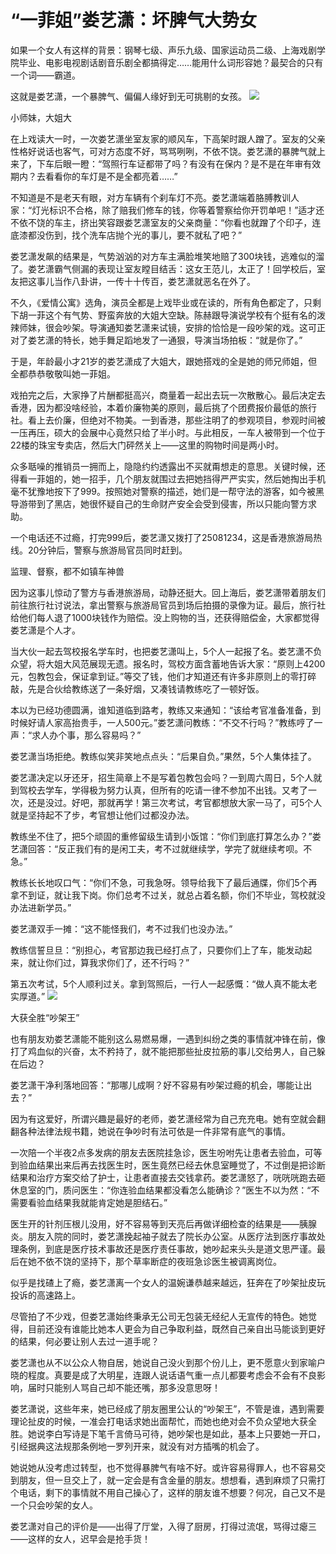 # “一菲姐”娄艺潇：坏脾气大势女

如果一个女人有这样的背景：钢琴七级、声乐九级、国家运动员二级、上海戏剧学院毕业、电影电视剧话剧音乐剧全都搞得定……能用什么词形容她？最契合的只有一个词——霸道。 

这就是娄艺潇，一个暴脾气、偏偏人缘好到无可挑剔的女孩。 ![](http://www.yilinzazhi.com/images/yili/yili201408/yili20140835-1-l.jpg)

小师妹，大姐大 

在上戏读大一时，一次娄艺潇坐室友家的顺风车，下高架时跟人蹭了。室友的父亲性格好说话也客气，可对方态度不好，骂骂咧咧，不依不饶。娄艺潇的暴脾气就上来了，下车后眼一瞪：“驾照行车证都带了吗？有没有在保内？是不是在年审有效期内？去看看你的车灯是不是全都亮着……” 

不知道是不是老天有眼，对方车辆有个刹车灯不亮。娄艺潇端着胳膊教训人家：“灯光标识不合格，除了赔我们修车的钱，你等着警察给你开罚单吧！”适才还不依不饶的车主，挤出笑容跟娄艺潇室友的父亲商量：“你看也就蹭了个印子，连底漆都没伤到，找个洗车店抛个光的事儿，要不就私了吧？” 

娄艺潇发飙的结果是，气势汹汹的对方车主满脸堆笑地赔了300块钱，逃难似的溜了。娄艺潇霸气侧漏的表现让室友瞠目结舌：这女王范儿，太正了！回学校后，室友把这事儿当作八卦讲，一传十十传百，娄艺潇就恶名在外了。 

不久，《爱情公寓》选角，演员全都是上戏毕业或在读的，所有角色都定了，只剩下胡一菲这个有气势、野蛮奔放的大姐大空缺。陈赫跟导演说学校有个挺有名的泼辣师妹，很会吵架。导演通知娄艺潇来试镜，安排的恰恰是一段吵架的戏。这可正对了娄艺潇的特长，她手舞足蹈地发了一通狠，导演当场拍板：“就是你了。” 

于是，年龄最小才21岁的娄艺潇成了大姐大，跟她搭戏的全是她的师兄师姐，但全都恭恭敬敬叫她一菲姐。 

戏拍完之后，大家挣了片酬都挺高兴，商量着一起出去玩一次散散心。最后决定去香港，因为都没啥经验，本着价廉物美的原则，最后挑了个团费报价最低的旅行社。看上去价廉，但绝对不物美。一到香港，那些注明了的参观项目，参观时间被一压再压，硕大的会展中心竟然只给了半小时。与此相反，一车人被带到一个位于22楼的珠宝专卖店，然后大门砰然关上——这里的购物时间是两小时。 

众多聒噪的推销员一拥而上，隐隐约约透露出不买就甭想走的意思。关键时候，还得看一菲姐的，她一招手，几个朋友就围过去把她挡得严严实实，然后她掏出手机毫不犹豫地按下了999。按照她对警察的描述，她们是一帮守法的游客，如今被黑导游带到了黑店，她很怀疑自己的生命财产安全会受到侵害，所以只能向警方求助。 

一个电话还不过瘾，打完999后，娄艺潇又拨打了25081234，这是香港旅游局热线。20分钟后，警察与旅游局官员同时赶到。 

监理、督察，都不如镇车神兽 

因为这事儿惊动了警方与香港旅游局，动静还挺大。回上海后，娄艺潇带着朋友们前往旅行社讨说法，拿出警察与旅游局官员到场后拍摄的录像为证。最后，旅行社给他们每人退了1000块钱作为赔偿。没上购物的当，还获得赔偿金，大家都觉得娄艺潇是个人才。 

当大伙一起去驾校报名学车时，也把娄艺潇叫上，5个人一起报了名。娄艺潇不负众望，将大姐大风范展现无遗。报名时，驾校方面含蓄地告诉大家：“原则上4200元，包教包会，保证拿到证。”等交了钱，他们才知道还有许多非原则上的零打碎敲，先是合伙给教练送了一条好烟，又凑钱请教练吃了一顿好饭。 

本以为已经功德圆满，谁知道临到路考，教练又来通知：“该给考官准备准备，到时候好请人家高抬贵手，一人500元。”娄艺潇问教练：“不交不行吗？”教练哼了一声：“求人办个事，那么容易吗？” 

娄艺潇当场拒绝。教练似笑非笑地点点头：“后果自负。”果然，5个人集体挂了。 

娄艺潇决定以牙还牙，招生简章上不是写着包教包会吗？一到周六周日，5个人就到驾校去学车，学得极为努力认真，但所有的吃请一律不参加不出钱。又考了一次，还是没过。好吧，那就再学！第三次考试，考官都想放大家一马了，可5个人就是坚持起不了步，考官想让他们过都没办法。 

教练坐不住了，把5个顽固的重修留级生请到小饭馆：“你们到底打算怎么办？”娄艺潇回答：“反正我们有的是闲工夫，考不过就继续学，学完了就继续考呗。不急。” 

教练长长地叹口气：“你们不急，可我急呀。领导给我下了最后通牒，你们5个再拿不到证，就让我下岗。你们总考不过关，就总占着名额，你们不毕业，驾校就没办法进新学员。” 

娄艺潇双手一摊：“这不能怪我们，考不过我们也没办法。” 

教练信誓旦旦：“别担心，考官那边我已经打点了，只要你们上了车，能发动起来，就让你们过，算我求你们了，还不行吗？” 

第五次考试，5个人顺利过关。拿到驾照后，一行人一起感慨：“做人真不能太老实厚道。” ![](http://www.yilinzazhi.com/images/yili/yili201408/yili20140835-2-l.jpg)

大获全胜“吵架王” 

也有朋友劝娄艺潇能不能别这么易燃易爆，一遇到纠纷之类的事情就冲锋在前，像打了鸡血似的兴奋，太不矜持了，就不能把那些扯皮拉筋的事儿交给男人，自己躲在后边？ 

娄艺潇干净利落地回答：“那哪儿成啊？好不容易有吵架过瘾的机会，哪能让出去？” 

因为有这爱好，所谓兴趣是最好的老师，娄艺潇经常为自己充充电。她有空就会翻翻各种法律法规书籍，她说在争吵时有法可依是一件非常有底气的事情。 

一次陪一个半夜2点多发病的朋友去医院挂急诊，医生吩咐先让患者去验血，可等到验血结果出来后再去找医生时，医生竟然已经去休息室睡觉了，不过倒是把诊断结果和治疗方案交给了护士，让患者直接去交钱拿药。娄艺潇怒了，咣咣咣跑去砸休息室的门，质问医生：“你连验血结果都没看怎么能确诊？”医生不以为然：“不需要看验血结果我就能肯定她是胆结石。” 

医生开的针剂压根儿没用，好不容易等到天亮后再做详细检查的结果是——胰腺炎。朋友入院的同时，娄艺潇挽起袖子就去了院长办公室。从医疗法到医疗事故处理条例，到底是医疗技术事故还是医疗责任事故，她吵起来头头是道文思严谨。最后在她不依不饶的坚持下，那个草率断症的夜班急诊医生被调离岗位。 

似乎是找碴上了瘾，娄艺潇离一个女人的温婉谦恭越来越远，狂奔在了吵架扯皮玩投诉的高速路上。 

尽管拍了不少戏，但娄艺潇始终秉承无公司无包装无经纪人无宣传的特色。她觉得，目前还没有谁能比她本人更会为自己争取利益，既然自己亲自出马能谈到更好的结果，何必要让别人去过一道手呢？ 

娄艺潇也从不以公众人物自居，她说自己没火到那个份儿上，更不愿意火到家喻户晓的程度。真要是成了大明星，连跟人说话语气重一点儿都要考虑会不会有不良影响，届时只能别人骂自己却不能还嘴，那多没意思呀！ 

娄艺潇说，这些年来，她已经成了朋友圈里公认的“吵架王”，不管是谁，遇到需要理论扯皮的时候，一准会打电话求她出面帮忙，而她也绝对会不负众望地大获全胜。她说李白写诗是下笔千言倚马可待，她吵架也是如此，基本上只要她一开口，引经据典这法规那条例地一罗列开来，就没有对方插嘴的机会了。 

她说她从没考虑过转型，也不觉得暴脾气有啥不好。或许容易得罪人，也不容易交到朋友，但一旦交上了，就一定会是有含金量的朋友。想想看，遇到麻烦了只需打个电话，剩下的事情就不用自己操心了，这样的朋友谁不想要？何况，自己又不是一个只会吵架的女人。 

娄艺潇对自己的评价是——出得了厅堂，入得了厨房，打得过流氓，骂得过瘪三——这样的女人，迟早会是抢手货！